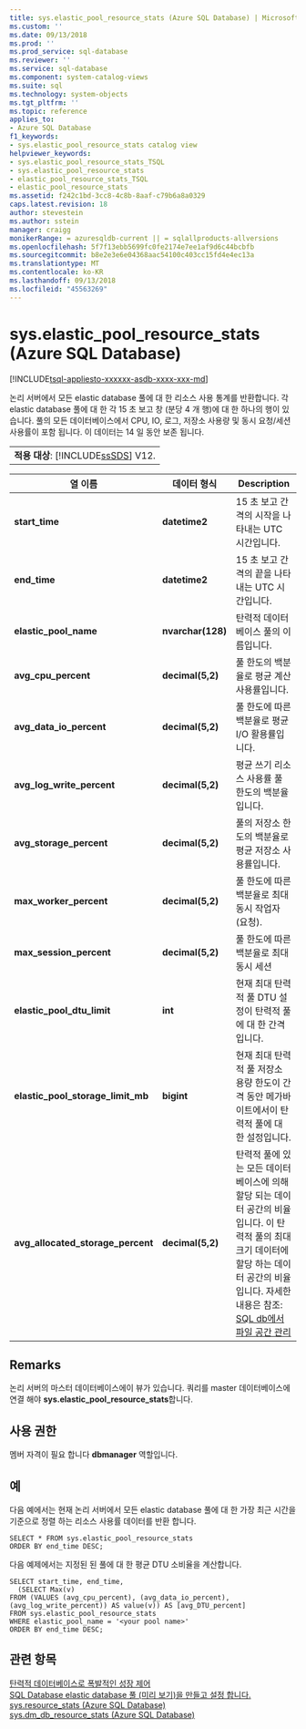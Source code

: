 ```yaml
---
title: sys.elastic_pool_resource_stats (Azure SQL Database) | Microsoft Docs
ms.custom: ''
ms.date: 09/13/2018
ms.prod: ''
ms.prod_service: sql-database
ms.reviewer: ''
ms.service: sql-database
ms.component: system-catalog-views
ms.suite: sql
ms.technology: system-objects
ms.tgt_pltfrm: ''
ms.topic: reference
applies_to:
- Azure SQL Database
f1_keywords:
- sys.elastic_pool_resource_stats catalog view
helpviewer_keywords:
- sys.elastic_pool_resource_stats_TSQL
- sys.elastic_pool_resource_stats
- elastic_pool_resource_stats_TSQL
- elastic_pool_resource_stats
ms.assetid: f242c1bd-3cc8-4c8b-8aaf-c79b6a8a0329
caps.latest.revision: 18
author: stevestein
ms.author: sstein
manager: craigg
monikerRange: = azuresqldb-current || = sqlallproducts-allversions
ms.openlocfilehash: 5f7f13ebb5699fc0fe2174e7ee1af9d6c44bcbfb
ms.sourcegitcommit: b8e2e3e6e04368aac54100c403cc15fd4e4ec13a
ms.translationtype: MT
ms.contentlocale: ko-KR
ms.lasthandoff: 09/13/2018
ms.locfileid: "45563269"
---
```

# <a name="syselasticpoolresourcestats-azure-sql-database"></a>sys.elastic_pool_resource_stats (Azure SQL Database)
[!INCLUDE[tsql-appliesto-xxxxxx-asdb-xxxx-xxx-md](../../includes/tsql-appliesto-xxxxxx-asdb-xxxx-xxx-md.md)]

  논리 서버에서 모든 elastic database 풀에 대 한 리소스 사용 통계를 반환합니다. 각 elastic database 풀에 대 한 각 15 초 보고 창 (분당 4 개 행)에 대 한 하나의 행이 있습니다. 풀의 모든 데이터베이스에서 CPU, IO, 로그, 저장소 사용량 및 동시 요청/세션 사용률이 포함 됩니다. 이 데이터는 14 일 동안 보존 됩니다. 
  
||  
|-|  
|**적용 대상**: [!INCLUDE[ssSDS](../../includes/sssds-md.md)] V12.|  
  
|열 이름|데이터 형식|Description|  
|-----------------|---------------|-----------------|  
|**start_time**|**datetime2**|15 초 보고 간격의 시작을 나타내는 UTC 시간입니다.|  
|**end_time**|**datetime2**|15 초 보고 간격의 끝을 나타내는 UTC 시간입니다.|  
|**elastic_pool_name**|**nvarchar(128)**|탄력적 데이터베이스 풀의 이름입니다.|  
|**avg_cpu_percent**|**decimal(5,2)**|풀 한도의 백분율로 평균 계산 사용률입니다.|  
|**avg_data_io_percent**|**decimal(5,2)**|풀 한도에 따른 백분율로 평균 I/O 활용률입니다.|  
|**avg_log_write_percent**|**decimal(5,2)**|평균 쓰기 리소스 사용률 풀 한도의 백분율입니다.|  
|**avg_storage_percent**|**decimal(5,2)**|풀의 저장소 한도의 백분율로 평균 저장소 사용률입니다.|  
|**max_worker_percent**|**decimal(5,2)**|풀 한도에 따른 백분율로 최대 동시 작업자 (요청).|  
|**max_session_percent**|**decimal(5,2)**|풀 한도에 따른 백분율로 최대 동시 세션|  
|**elastic_pool_dtu_limit**|**int**|현재 최대 탄력적 풀 DTU 설정이 탄력적 풀에 대 한 간격입니다.|  
|**elastic_pool_storage_limit_mb**|**bigint**|현재 최대 탄력적 풀 저장소 용량 한도이 간격 동안 메가바이트에서이 탄력적 풀에 대 한 설정입니다.|
|**avg_allocated_storage_percent**|**decimal(5,2)**|탄력적 풀에 있는 모든 데이터베이스에 의해 할당 되는 데이터 공간의 비율입니다.  이 탄력적 풀의 최대 크기 데이터에 할당 하는 데이터 공간의 비율입니다.  자세한 내용은 참조: [SQL db에서 파일 공간 관리](https://docs.microsoft.com/azure/sql-database/sql-database-file-space-management)|  
  
## <a name="remarks"></a>Remarks  
 논리 서버의 마스터 데이터베이스에이 뷰가 있습니다. 쿼리를 master 데이터베이스에 연결 해야 **sys.elastic_pool_resource_stats**합니다.  
  
## <a name="permissions"></a>사용 권한  
 멤버 자격이 필요 합니다 **dbmanager** 역할입니다.  
  
## <a name="examples"></a>예  
 다음 예에서는 현재 논리 서버에서 모든 elastic database 풀에 대 한 가장 최근 시간을 기준으로 정렬 하는 리소스 사용률 데이터를 반환 합니다.  
  
```  
SELECT * FROM sys.elastic_pool_resource_stats   
ORDER BY end_time DESC;  
```  
  
 다음 예제에서는 지정된 된 풀에 대 한 평균 DTU 소비율을 계산합니다.  
  
```  
SELECT start_time, end_time,      
  (SELECT Max(v)      
FROM (VALUES (avg_cpu_percent), (avg_data_io_percent), (avg_log_write_percent)) AS value(v)) AS [avg_DTU_percent]    
FROM sys.elastic_pool_resource_stats   
WHERE elastic_pool_name = '<your pool name>'   
ORDER BY end_time DESC;  
```  
  
## <a name="see-also"></a>관련 항목  
 [탄력적 데이터베이스로 폭발적인 성장 제어](https://azure.microsoft.com/documentation/articles/sql-database-elastic-pool/)   
 [SQL Database elastic database 풀 (미리 보기)을 만들고 설정 합니다.](https://azure.microsoft.com/documentation/articles/sql-database-elastic-pool-portal/)   
 [sys.resource_stats &#40;Azure SQL Database&#41;](../../relational-databases/system-catalog-views/sys-resource-stats-azure-sql-database.md)   
 [sys.dm_db_resource_stats &#40;Azure SQL Database&#41;](../../relational-databases/system-dynamic-management-views/sys-dm-db-resource-stats-azure-sql-database.md)  
  
  
